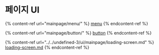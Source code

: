 # 페이지 UI

{% content-ref url="mainpage/menu/" %}
[menu](mainpage/menu/)
{% endcontent-ref %}

{% content-ref url="mainpage/button/" %}
[button](mainpage/button/)
{% endcontent-ref %}

{% content-ref url="../../undefined-3/ui/mainpage/loading-screen.md" %}
[loading-screen.md](../../undefined-3/ui/mainpage/loading-screen.md)
{% endcontent-ref %}
